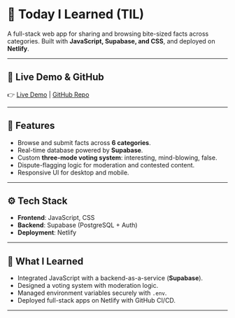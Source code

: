 <h1>📘 Today I Learned (TIL)</h1>

<p>
A full-stack web app for sharing and browsing bite-sized facts across categories.  
Built with <b>JavaScript, Supabase, and CSS</b>, and deployed on <b>Netlify</b>.
</p>

<hr>

<h2>🔗 Live Demo & GitHub</h2>
<p>
👉 <a href="https://todayilearned-liesha.netlify.app/" target="_blank">Live Demo</a> | 
<a href="https://github.com/LieshaDsilva07/Today-I-Learned" target="_blank">GitHub Repo</a>
</p>

<hr>

<h2>🎯 Features</h2>
<ul>
  <li>Browse and submit facts across <b>6 categories</b>.</li>
  <li>Real-time database powered by <b>Supabase</b>.</li>
  <li>Custom <b>three-mode voting system</b>: interesting, mind-blowing, false.</li>
  <li>Dispute-flagging logic for moderation and contested content.</li>
  <li>Responsive UI for desktop and mobile.</li>
</ul>

<hr>

<h2>⚙️ Tech Stack</h2>
<ul>
  <li><b>Frontend</b>: JavaScript, CSS</li>
  <li><b>Backend</b>: Supabase (PostgreSQL + Auth)</li>
  <li><b>Deployment</b>: Netlify</li>
</ul>

<hr>

<h2>📘 What I Learned</h2>
<ul>
  <li>Integrated JavaScript with a backend-as-a-service (<b>Supabase</b>).</li>
  <li>Designed a voting system with moderation logic.</li>
  <li>Managed environment variables securely with <code>.env</code>.</li>
  <li>Deployed full-stack apps on Netlify with GitHub CI/CD.</li>
</ul>

<hr>

